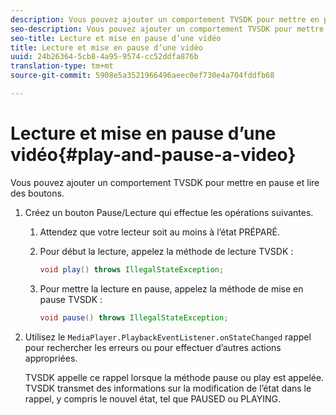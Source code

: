 ```yaml
---
description: Vous pouvez ajouter un comportement TVSDK pour mettre en pause et lire des boutons.
seo-description: Vous pouvez ajouter un comportement TVSDK pour mettre en pause et lire des boutons.
seo-title: Lecture et mise en pause d’une vidéo
title: Lecture et mise en pause d’une vidéo
uuid: 24b26364-5cb8-4a95-9574-cc52ddfa876b
translation-type: tm+mt
source-git-commit: 5908e5a3521966496aeec0ef730e4a704fddfb68

---
```



# Lecture et mise en pause d’une vidéo{#play-and-pause-a-video}

Vous pouvez ajouter un comportement TVSDK pour mettre en pause et lire des boutons.

1. Créez un bouton Pause/Lecture qui effectue les opérations suivantes.
   1. Attendez que votre lecteur soit au moins à l’état PRÉPARÉ.
   1. Pour début la lecture, appelez la méthode de lecture TVSDK :

      ```java
      void play() throws IllegalStateException;
      ```

   1. Pour mettre la lecture en pause, appelez la méthode de mise en pause TVSDK :

      ```java
      void pause() throws IllegalStateException;
      ```

1. Utilisez le `MediaPlayer.PlaybackEventListener.onStateChanged` rappel pour rechercher les erreurs ou pour effectuer d’autres actions appropriées.

   TVSDK appelle ce rappel lorsque la méthode pause ou play est appelée. TVSDK transmet des informations sur la modification de l’état dans le rappel, y compris le nouvel état, tel que PAUSED ou PLAYING.

